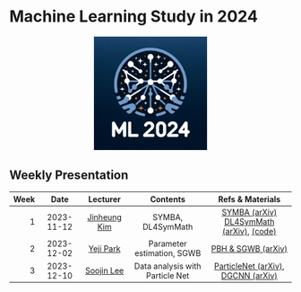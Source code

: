 # Machine Learning Study in 2024

<p align="center">
   <img src="./ML2024_logo.png" width=40%>
</p>

## Weekly Presentation

| Week |    Date    |                      Lecturer                      |            Contents             |                                                                                Refs & Materials                                                                                |
|-----:|:----------:|:--------------------------------------------------:|:-------------------------------:|:------------------------------------------------------------------------------------------------------------------------------------------------------------------------------:|
|    1 | 2023-11-12 | [Jinheung Kim](https://github.com/jinheungkim1216) |        SYMBA, DL4SymMath        | [SYMBA (arXiv)](https://arxiv.org/abs/2206.08901)<br>[DL4SymMath (arXiv)](https://arxiv.org/abs/1912.01412), [(code)](https://github.com/facebookresearch/SymbolicMathematics) |
|    2 | 2023-12-02 |      [Yeji Park](https://github.com/hiilynn)       |   Parameter estimation, SGWB    |                                                             [PBH & SGWB (arXiv)](https://arxiv.org/abs/2107.02181)                                                             |
|    3 | 2023-12-10 |      [Soojin Lee](https://github.com/LSJ957)       | Data analysis with Particle Net |                                   [ParticleNet (arXiv)](https://arxiv.org/abs/1902.08570), [DGCNN (arXiv)](https://arxiv.org/abs/1801.07829)                                   |
